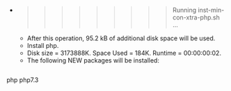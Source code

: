 * >>>>>>>>> Running inst-min-con-xtra-php.sh ...
  * After this operation, 95.2 kB of additional disk space will be used.
  * Install php.
  * Disk size = 3173888K. Space Used = 184K. Runtime = 00:00:00:02.
  * The following NEW packages will be installed:
  ```bash
php php7.3
  ```
